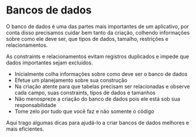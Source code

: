 # Bancos de dados

O banco de dados é uma das partes mais importantes de um aplicativo, por conta disso precisamos cuidar bem tanto da criação, colhendo informações sobre como ele deve ser, que tipos de dados, tamalho, restrições e relacionamentos.

As constraints e relacionamentos evitam registros duplicados e impede que dados importantes sejam excluídos.

- Inicialmente colha informações sobre como deve ser o banco de dados
- Efetue um planejamento sobre sua construção
- Na criação atente para que tabelas precisam ser relacionadas e observe cada campo, suas constraints, tipos de dados e tamanhos
- Não menospreze a criação do banco de dados pois ele está sob sua responsabilidade
- Tome zelo por tudo que você faz e não somente o código

Aqui trago algumas dicas para ajudá-lo a criar bancos de dados melhores e mais eficientes.

